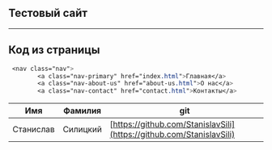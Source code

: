 ## Тестовый сайт

---

## Код из страницы

```css
 <nav class="nav">
        <a class="nav-primary" href="index.html">Главная</a>
        <a class="nav-about-us" href="about-us.html">О нас</a>  
        <a class="nav-contact" href="contact.html">Контакты</a>  
```

| Имя | Фамилия | git |
| --- | --- | --- |
| Станислав | Силицкий | [https://github.com/StanislavSili](https://github.com/StanislavSili) |